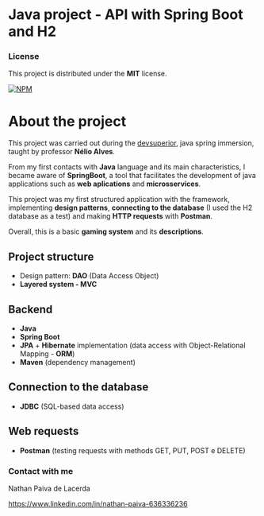 # Java project - API with Spring Boot and H2 

### License

This project is distributed under the **MIT** license.

[![NPM](https://img.shields.io/npm/l/react)](https://github.com/nathan00pdl/Projeto2_Java_Spring/blob/main/LICENSE) 

# About the project 

This project was carried out during the [devsuperior](https://www.devsuperior.com.br/), java spring immersion, taught by professor **Nélio Alves**.

From my first contacts with **Java** language and its main characteristics, I became aware of **SpringBoot**, a tool that facilitates the development of java applications such as **web aplications** and **microsservices**.

This project was my first structured application with the framework, implementing **design patterns**, **connecting to the database** (I used the H2 database as a test) and making **HTTP requests** with **Postman**.  

Overall, this is a basic **gaming system** and its **descriptions**.

## Project structure 
- Design pattern: **DAO** (Data Access Object)
- **Layered system - MVC**

## Backend
- **Java**
- **Spring Boot** 
- **JPA** + **Hibernate** implementation (data access with Object-Relational Mapping - **ORM**)
- **Maven** (dependency management)
  
## Connection to the database 
- **JDBC** (SQL-based data access)
  
## Web requests
- **Postman** (testing requests with methods GET, PUT, POST e DELETE)

### Contact with me

Nathan Paiva de Lacerda

https://www.linkedin.com/in/nathan-paiva-636336236
